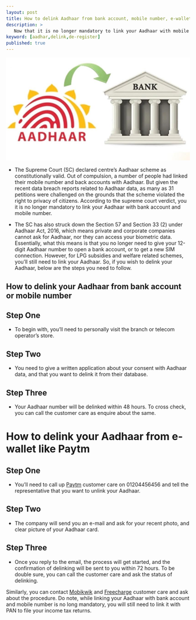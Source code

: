 ```yaml
---
layout: post
title: How to delink Aadhaar from bank account, mobile number, e-wallets like Paytm, and more
description: >
   Now that it is no longer mandatory to link your Aadhaar with mobile and bank account, here’s a step by step process to delink.
keyword: [aadhar,delink,de-register]
published: true
---
```


![aadhar](/assets/img/blog/aadhar.jpeg)

* The Supreme Court (SC) declared centre’s Aadhaar scheme as constitutionally valid. Out of compulsion, a number of people had linked their mobile number and back accounts with Aadhaar. But given the recent data breach reports related to Aadhaar data, as many as 31 petitions were challenged on the grounds that the scheme violated the right to privacy of citizens. According to the supreme court verdict, you it is no longer mandatory to link your Aadhaar with bank account and mobile number.

* The SC has also struck down the Section 57 and Section 33 (2) under Aadhaar Act, 2016, which means private and corporate companies cannot ask for Aadhaar, nor they can access your biometric data. Essentially, what this means is that you no longer need to give your 12-digit Aadhaar number to open a bank account, or to get a new SIM connection. However, for LPG subsidies and welfare related schemes, you’ll still need to link your Aadhaar. So, if you wish to delink your Aadhaar, below are the steps you need to follow.

## How to delink your Aadhaar from bank account or mobile number
## Step One
* To begin with, you’ll need to personally visit the branch or telecom operator’s store.

## Step Two
* You need to give a written application about your consent with Aadhaar data, and that you want to delink it from their database.

## Step Three
* Your Aadhaar number will be delinked within 48 hours. To cross check, you can call the customer care as enquire about the same.

# How to delink your Aadhaar from e-wallet like Paytm
## Step One
* You’ll need to call up [Paytm](https://paytm.com) customer care on 01204456456 and tell the representative that you want to unlink your Aadhaar.

## Step Two
* The company will send you an e-mail and ask for your recent photo, and clear picture of your Aadhaar card.

## Step Three
* Once you reply to the email, the process will get started, and the confirmation of delinking will be sent to you within 72 hours. To be double sure, you can call the customer care and ask the status of delinking.

Similarly, you can contact [Mobikwik](https://mobikwik.com) and [Freecharge](https://freecharge.com) customer care and ask about the procedure. Do note, while linking your Aadhaar with bank account and mobile number is no long mandatory, you will still need to link it with PAN to file your income tax returns.
